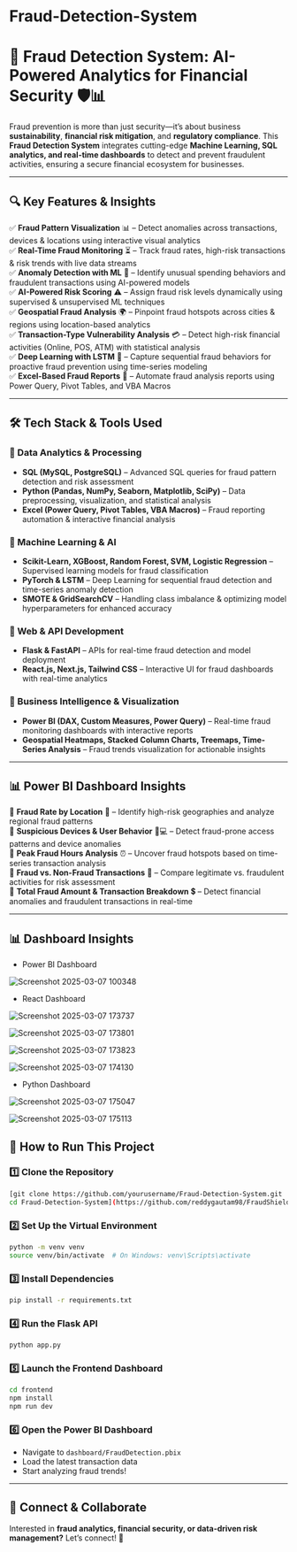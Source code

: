 # Fraud-Detection-System
# 🚀 Fraud Detection System: AI-Powered Analytics for Financial Security 🛡️📊

Fraud prevention is more than just security—it’s about business **sustainability**, **financial risk mitigation**, and **regulatory compliance**. This **Fraud Detection System** integrates cutting-edge **Machine Learning, SQL analytics, and real-time dashboards** to detect and prevent fraudulent activities, ensuring a secure financial ecosystem for businesses.

---

## 🔍 Key Features & Insights

✅ **Fraud Pattern Visualization** 📊 – Detect anomalies across transactions, devices & locations using interactive visual analytics  
✅ **Real-Time Fraud Monitoring** ⏳ – Track fraud rates, high-risk transactions & risk trends with live data streams  
✅ **Anomaly Detection with ML** 🔬 – Identify unusual spending behaviors and fraudulent transactions using AI-powered models  
✅ **AI-Powered Risk Scoring** ⚠️ – Assign fraud risk levels dynamically using supervised & unsupervised ML techniques  
✅ **Geospatial Fraud Analysis** 🌍 – Pinpoint fraud hotspots across cities & regions using location-based analytics  
✅ **Transaction-Type Vulnerability Analysis** 💳 – Detect high-risk financial activities (Online, POS, ATM) with statistical analysis  
✅ **Deep Learning with LSTM** 🤖 – Capture sequential fraud behaviors for proactive fraud prevention using time-series modeling  
✅ **Excel-Based Fraud Reports** 📑 – Automate fraud analysis reports using Power Query, Pivot Tables, and VBA Macros  

---

## 🛠️ Tech Stack & Tools Used

### **🔹 Data Analytics & Processing**
- **SQL (MySQL, PostgreSQL)** – Advanced SQL queries for fraud pattern detection and risk assessment  
- **Python (Pandas, NumPy, Seaborn, Matplotlib, SciPy)** – Data preprocessing, visualization, and statistical analysis  
- **Excel (Power Query, Pivot Tables, VBA Macros)** – Fraud reporting automation & interactive financial analysis  

### **🔹 Machine Learning & AI**
- **Scikit-Learn, XGBoost, Random Forest, SVM, Logistic Regression** – Supervised learning models for fraud classification  
- **PyTorch & LSTM** – Deep Learning for sequential fraud detection and time-series anomaly detection  
- **SMOTE & GridSearchCV** – Handling class imbalance & optimizing model hyperparameters for enhanced accuracy  

### **🔹 Web & API Development**
- **Flask & FastAPI** – APIs for real-time fraud detection and model deployment  
- **React.js, Next.js, Tailwind CSS** – Interactive UI for fraud dashboards with real-time analytics  

### **🔹 Business Intelligence & Visualization**
- **Power BI (DAX, Custom Measures, Power Query)** – Real-time fraud monitoring dashboards with interactive reports  
- **Geospatial Heatmaps, Stacked Column Charts, Treemaps, Time-Series Analysis** – Fraud trends visualization for actionable insights  

---

## 📊 Power BI Dashboard Insights

🔹 **Fraud Rate by Location** 📍 – Identify high-risk geographies and analyze regional fraud patterns  
🔹 **Suspicious Devices & User Behavior** 📱💻 – Detect fraud-prone access patterns and device anomalies  
🔹 **Peak Fraud Hours Analysis** ⏰ – Uncover fraud hotspots based on time-series transaction analysis  
🔹 **Fraud vs. Non-Fraud Transactions** 🔄 – Compare legitimate vs. fraudulent activities for risk assessment  
🔹 **Total Fraud Amount & Transaction Breakdown** 💲 – Detect financial anomalies and fraudulent transactions in real-time  

---
## 📊  Dashboard Insights
- Power BI Dashboard 

 ![Screenshot 2025-03-07 100348](https://github.com/user-attachments/assets/08af7916-4060-4517-bad7-139b214eab3d)

- React Dashboard

 ![Screenshot 2025-03-07 173737](https://github.com/user-attachments/assets/62aebe03-2396-463a-adae-ad537b6a7c83)

 ![Screenshot 2025-03-07 173801](https://github.com/user-attachments/assets/faa3eb8c-7815-4b5a-814e-d101b4100c38)

 ![Screenshot 2025-03-07 173823](https://github.com/user-attachments/assets/0cb066cf-4647-4bb0-b9eb-ab70c9eb8cde)

 ![Screenshot 2025-03-07 174130](https://github.com/user-attachments/assets/c48243b8-32d3-496a-9c51-bb704b60087e)

- Python Dashboard

 ![Screenshot 2025-03-07 175047](https://github.com/user-attachments/assets/b084bf8b-8b63-4395-bd58-7161f5836e71)

 ![Screenshot 2025-03-07 175113](https://github.com/user-attachments/assets/b01fc213-0a37-4fc8-9eef-bbee19381bf5)


## 🚀 How to Run This Project

### **1️⃣ Clone the Repository**
```sh
[git clone https://github.com/yourusername/Fraud-Detection-System.git
cd Fraud-Detection-System](https://github.com/reddygautam98/FraudShield-AI-Powered-Fraud-Detection-System/tree/main)
```

### **2️⃣ Set Up the Virtual Environment**
```sh
python -m venv venv
source venv/bin/activate  # On Windows: venv\Scripts\activate
```

### **3️⃣ Install Dependencies**
```sh
pip install -r requirements.txt
```

### **4️⃣ Run the Flask API**
```sh
python app.py
```

### **5️⃣ Launch the Frontend Dashboard**
```sh
cd frontend
npm install
npm run dev
```

### **6️⃣ Open the Power BI Dashboard**
- Navigate to `dashboard/FraudDetection.pbix`
- Load the latest transaction data
- Start analyzing fraud trends!

---

## 🔗 Connect & Collaborate
Interested in **fraud analytics, financial security, or data-driven risk management?** Let’s connect! 🚀  

 

